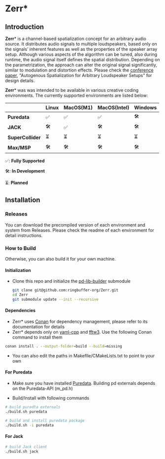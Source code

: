 # Zerr*

## Introduction

**Zerr*** is a channel-based spatialization concept for an arbitrary audio source. It distributes audio signals to multiple loudspeakers, based only on the signals’ inherent features as well as the properties of the speaker array setup. Although various aspects of the algorithm can be tuned, also during runtime, the audio signal itself defines the spatial distribution. Depending on the parametrization, the approach can alter the original signal significantly, similar to modulation and distortion effects. Please check the [conference paper](https://ieeexplore.ieee.org/abstract/document/10289141), "Autogenous Spatialization for Arbitrary Loudspeaker Setups" for design details. 

**Zerr*** was was intended to be available in various creative coding environments. The currently supported environments are listed below:

|                   | Linux | MacOS(M1) | MacOS(Intel) | Windows |
| ----------------- | ----- | --------- | ------------ | ------- |
| **Puredata**      | ✅     | ✅         | ✅            | 🛠️       |
| **JACK**          | 🛠️     | ✅         | 🛠️            | 🛠️       |
| **SuperCollider** | ⏳     | ⏳         | ⏳            | ⏳       |
| **Max/MSP**       | 🛠️     | 🛠️         | 🛠️            | 🛠️       |

✅: **Fully Supported**

🛠️: **In Development**

⏳: **Planned**

## Installation

### Releases

You can download the precompiled version of each environment and system from Releases. Please check the readme of each environment for detail instructions.

### How to Build

Otherwise, you can also build it for your own machine. 

#### Initialization

- Clone this repo and initialize the [pd-lib-builder](https://github.com/pure-data/pd-lib-builder) submodule

  ```bash
  git clone git@github.com:ringbuffer-org/Zerr.git
  cd Zerr
  git submodule update --init --recursive
  ```

#### Dependencies

- Zerr* uses [Conan](https://docs.conan.io/2/tutorial.html) for dependency management, please refer to its documentation for details
- Zerr* depends only on [yaml-cpp](https://github.com/jbeder/yaml-cpp) and [fftw3](https://www.fftw.org/). Use the following Conan command to install them

```bash
conan install . --output-folder=build --build=missing
```

- You can also edit the paths in MakefIle/CMakeLists.txt to point to your own 

#### For Puredata

- Make sure you have installed [Puredata](https://puredata.info/downloads/pure-data). Building pd externals depends on the Puredata-API (m_pd.h)

- Build/Install with following commands

```bash
# build puredta externals
./build.sh puredata

# build and install puredata package
./build.sh -i puredata
```

#### For Jack

```bash
# build Jack client
./build.sh jack
```

